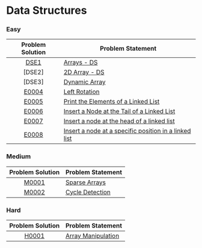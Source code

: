 # Data Structures

### Easy

| Problem Solution | Problem Statement                                       |
| :--------------: | ------------------------------------------------------- |
|      [DSE1]      | [Arrays - DS]                                           |
|      [DSE2]      | [2D Array - DS]                                         |
|      [DSE3]      | [Dynamic Array]                                         |
|     [E0004]      | [Left Rotation]                                         |
|     [E0005]      | [Print the Elements of a Linked List]                   |
|     [E0006]      | [Insert a Node at the Tail of a Linked List]            |
|     [E0007]      | [Insert a node at the head of a linked list]            |
|     [E0008]      | [Insert a node at a specific position in a linked list] |

### Medium

| Problem Solution | Problem Statement |
| :--------------: | ----------------- |
|     [M0001]      | [Sparse Arrays]   |
|     [M0002]      | [Cycle Detection] |

### Hard

| Problem Solution | Problem Statement    |
| :--------------: | -------------------- |
|     [H0001]      | [Array Manipulation] |

[//]: # "Easy"
[dse1]: Easy/DSE1.js?ts=4
[arrays - ds]: https://www.hackerrank.com/challenges/arrays-ds/problem
[e0002]: Easy/DSE2.js?ts=4
[2d array - ds]: https://www.hackerrank.com/challenges/2d-array/problem
[e0003]: Easy/DSE3.js?ts=4
[dynamic array]: https://www.hackerrank.com/challenges/dynamic-array/problem
[e0004]: Easy/E0004.cpp?ts=4
[left rotation]: https://www.hackerrank.com/challenges/array-left-rotation/problem
[e0005]: Easy/E0005.cpp?ts=4
[print the elements of a linked list]: https://www.hackerrank.com/challenges/print-the-elements-of-a-linked-list/problem
[e0006]: Easy/E0006.cpp?ts=4
[insert a node at the tail of a linked list]: https://www.hackerrank.com/challenges/insert-a-node-at-the-tail-of-a-linked-list/problem
[e0007]: Easy/E0007.cpp?ts=4
[insert a node at the head of a linked list]: https://www.hackerrank.com/challenges/insert-a-node-at-the-head-of-a-linked-list/problem
[e0008]: Easy/E0008.cpp?ts=4
[insert a node at a specific position in a linked list]: https://www.hackerrank.com/challenges/insert-a-node-at-a-specific-position-in-a-linked-list/problem
[//]: # "Medium"
[m0001]: Medium/M0001.cpp?ts=4
[sparse arrays]: https://www.hackerrank.com/challenges/sparse-arrays/problem
[m0002]: Medium/M0002.cpp?ts=4
[cycle detection]: https://www.hackerrank.com/challenges/detect-whether-a-linked-list-contains-a-cycle/problem
[//]: # "Hard"
[h0001]: Hard/H0001.cpp?ts=4
[array manipulation]: https://www.hackerrank.com/challenges/crush/problem
[//]: # "EOF"
